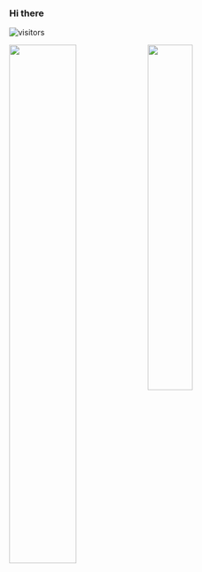 ### Hi there
![visitors](https://visitor-badge.glitch.me/badge?page_id=nirajpdn.visitor-badge)
<div>
<img align="left"  width="49%" src="https://github-readme-stats.vercel.app/api?username=nirajpdn&count_private=true&theme=tokyonight&show_icons=true" />
  
<img align="left"  width="40%" src="https://github-readme-stats.vercel.app/api/top-langs/?username=nirajpdn&layout=compact&theme=tokyonight" />
</div>
<!--
**nirajpdn/nirajpdn** is a ✨ _special_ ✨ repository because its `README.md` (this file) appears on your GitHub profile.

Here are some ideas to get you started:

- 🔭 I’m currently working on ...
- 🌱 I’m currently learning ...
- 👯 I’m looking to collaborate on ...
- 🤔 I’m looking for help with ...
- 💬 Ask me about ...
- 📫 How to reach me: ...
- 😄 Pronouns: ...
- ⚡ Fun fact: ...
-->
